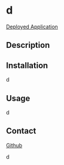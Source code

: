 
# d

  [Deployed Application](https://github.com/XXLZopes/pro-readme/blob/feature/html/README.md)
## Description 


## Installation
d
## Usage
d



## Contact
[Github](https://github.com/XXLZopes)

d
